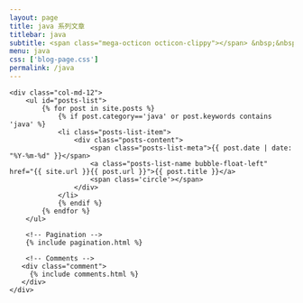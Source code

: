 ```yaml
---
layout: page
title: java 系列文章
titlebar: java
subtitle: <span class="mega-octicon octicon-clippy"></span> &nbsp;&nbsp; java 系列文章，说头java
menu: java
css: ['blog-page.css']
permalink: /java
---
```


<div class="row">

    <div class="col-md-12">
        <ul id="posts-list">
            {% for post in site.posts %}
                {% if post.category=='java' or post.keywords contains 'java' %}
                <li class="posts-list-item">
                    <div class="posts-content">
                        <span class="posts-list-meta">{{ post.date | date: "%Y-%m-%d" }}</span>
                        <a class="posts-list-name bubble-float-left" href="{{ site.url }}{{ post.url }}">{{ post.title }}</a>
                        <span class='circle'></span>
                    </div>
                </li>
                {% endif %}
            {% endfor %}
        </ul> 

        <!-- Pagination -->
        {% include pagination.html %}

        <!-- Comments -->
       <div class="comment">
         {% include comments.html %}
       </div>
    </div>

</div>
<script>
    $(document).ready(function(){

        // Enable bootstrap tooltip
        $("body").tooltip({ selector: '[data-toggle=tooltip]' });

    });
</script>